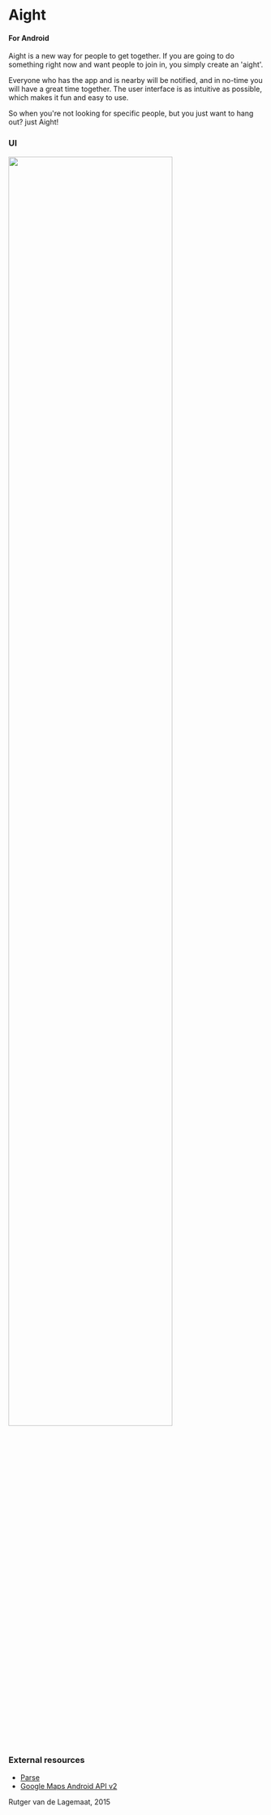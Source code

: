 # Aight
#### For Android
Aight is a new way for people to get together. If you are going to do something right now and want people to join in, you simply create an 'aight'.

Everyone who has the app and is nearby will be notified, and in no-time you will have a great time together.
The user interface is as intuitive as possible, which makes it fun and easy to use.


So when you're not looking for specific people, but you just want to hang out? just Aight!

### UI
<img src="/doc/screenshots.png" width="80%">

### External resources
- [Parse](https://parse.com/)
- [Google Maps Android API v2](https://developers.google.com/maps/documentation/android/start)


Rutger van de Lagemaat, 2015
